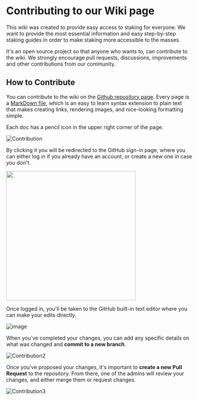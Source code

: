 # Contributing to our Wiki page

This wiki was created to provide easy access to staking for everyone. We want to provide the most essential information and easy step-by-step staking guides in order to make staking more accessible to the masses. 

It's an open source project so that anyone who wants to, can contribute to the wiki.
We strongly encourage pull requests, discussions, improvements and other contributions from our community. 

## How to Contribute

You can contribute to the wiki on the [Github repository page](https://github.com/auditOne/documentation). Every page is a [MarkDown file](https://docs.github.com/en/get-started/writing-on-github/getting-started-with-writing-and-formatting-on-github/basic-writing-and-formatting-syntax), which is an easy to learn syntax extension to plain text that makes creating links, rendering images, and nice-looking formatting simple.

Each doc has a pencil icon in the upper right corner of the page. 

![Contribution](https://user-images.githubusercontent.com/95366163/154493700-ecc369ce-6206-419d-a2ca-65b8ca3c9545.png)

By clicking it you will be redirected to the GitHub sign-in page, where you can either log in if you already have an account, or create a new one in case you don't.

<img width="350" src="https://user-images.githubusercontent.com/95366163/154495074-bb869e10-31f3-4766-93f6-44f91c8e57ac.png">

Once logged in, you'll be taken to the GitHub built-in text editor where you can make your edits directly. 

![image](https://user-images.githubusercontent.com/95366163/154495886-d2c55d35-1124-42c2-9b00-a3cdbf231653.png)

When you've completed your changes, you can add any specific details on what was changed and **commit to a new branch**. <br>


![Contribution2](https://user-images.githubusercontent.com/95366163/154499865-134a2c96-9d7d-447a-89f1-25dde1fd800f.png)

Once you've proposed your changes, it's important to **create a new Pull Request** to the repository. From there, one of the admins will review your changes, and either merge them or request changes.

![Contribution3](https://user-images.githubusercontent.com/95366163/154500054-84af149c-c8d9-469d-9be4-5c8304a69172.png)

